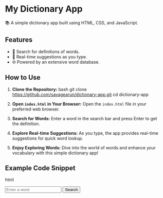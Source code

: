 
# My Dictionary App

📚 A simple dictionary app built using HTML, CSS, and JavaScript.

## Features

- 📖 Search for definitions of words.
- 🔄 Real-time suggestions as you type.
- 🌐 Powered by an extensive word database.

## How to Use

1. **Clone the Repository:**
   bash
   git clone https://github.com/savagearun/dictionary-app.git
   cd dictionary-app
 

2. **Open `index.html` in Your Browser:**
   Open the `index.html` file in your preferred web browser.

3. **Search for Words:**
   Enter a word in the search bar and press Enter to get the definition.

4. **Explore Real-time Suggestions:**
   As you type, the app provides real-time suggestions for quick word lookup.

5. **Enjoy Exploring Words:**
   Dive into the world of words and enhance your vocabulary with this simple dictionary app!

## Example Code Snippet

html
<!-- Include the main stylesheet -->
<link rel="stylesheet" href="styles.css">

<!-- Your HTML structure for the dictionary app -->
<div class="dictionary-app">
  <input type="text" id="searchInput" placeholder="Enter a word">
  <button onclick="searchWord()">Search</button>
  <div id="definitions"></div>
</div>

<!-- Include the main JavaScript file -->
<script src="app.js"></script>
